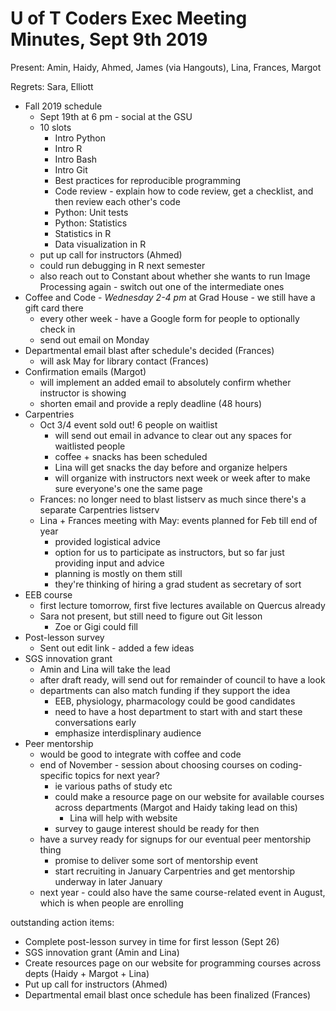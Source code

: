 # U of T Coders Exec Meeting Minutes, Sept 9th 2019

Present: Amin, Haidy, Ahmed, James (via Hangouts), Lina, Frances, Margot

Regrets: Sara, Elliott

- Fall 2019 schedule
    - Sept 19th at 6 pm - social at the GSU
    - 10 slots
        - Intro Python
        - Intro R
        - Intro Bash
        - Intro Git
        - Best practices for reproducible programming
        - Code review - explain how to code review, get a checklist, and then
          review each other's code
        - Python: Unit tests
        - Python: Statistics
        - Statistics in R
        - Data visualization in R
    - put up call for instructors (Ahmed)
    - could run debugging in R next semester
    - also reach out to Constant about whether she wants to run Image Processing
      again - switch out one of the intermediate ones
- Coffee and Code - *Wednesday 2-4 pm* at Grad House - we still have a gift card there
    - every other week - have a Google form for people to optionally check in
    - send out email on Monday
- Departmental email blast after schedule's decided (Frances)
    - will ask May for library contact (Frances)
- Confirmation emails (Margot)
    - will implement an added email to absolutely confirm whether instructor is showing
    - shorten email and provide a reply deadline (48 hours)
- Carpentries
    - Oct 3/4 event sold out! 6 people on waitlist
        - will send out email in advance to clear out any spaces for waitlisted people
        - coffee + snacks has been scheduled
        - Lina will get snacks the day before and organize helpers
        - will organize with instructors next week or week after to make sure everyone's one the same page
    - Frances: no longer need to blast listserv as much since there's a separate Carpentries listserv
    - Lina + Frances meeting with May: events planned for Feb till end of year
        - provided logistical advice
        - option for us to participate as instructors, but so far just providing input and advice
        - planning is mostly on them still
        - they're thinking of hiring a grad student as secretary of sort
- EEB course
    - first lecture tomorrow, first five lectures available on Quercus already
    - Sara not present, but still need to figure out Git lesson
        - Zoe or Gigi could fill
- Post-lesson survey
    - Sent out edit link - added a few ideas
- SGS innovation grant
    - Amin and Lina will take the lead
    - after draft ready, will send out for remainder of council to have a look
    - departments can also match funding if they support the idea
        - EEB, physiology, pharmacology could be good candidates
        - need to have a host department to start with and start these conversations early
        - emphasize interdisplinary audience
- Peer mentorship
    - would be good to integrate with coffee and code
    - end of November - session about choosing courses on coding-specific topics for next year? 
        - ie various paths of study etc
        - could make a resource page on our website for available courses across departments (Margot and Haidy taking lead on this)
            - Lina will help with website
        - survey to gauge interest should be ready for then
    - have a survey ready for signups for our eventual peer mentorship thing
        - promise to deliver some sort of mentorship event
        - start recruiting in January Carpentries and get mentorship underway in later January
    - next year - could also have the same course-related event in August, which is when people are enrolling

outstanding action items:
- Complete post-lesson survey in time for first lesson (Sept 26)
- SGS innovation grant (Amin and Lina)
- Create resources page on our website for programming courses across depts (Haidy + Margot + Lina)
- Put up call for instructors (Ahmed)
- Departmental email blast once schedule has been finalized (Frances) 

